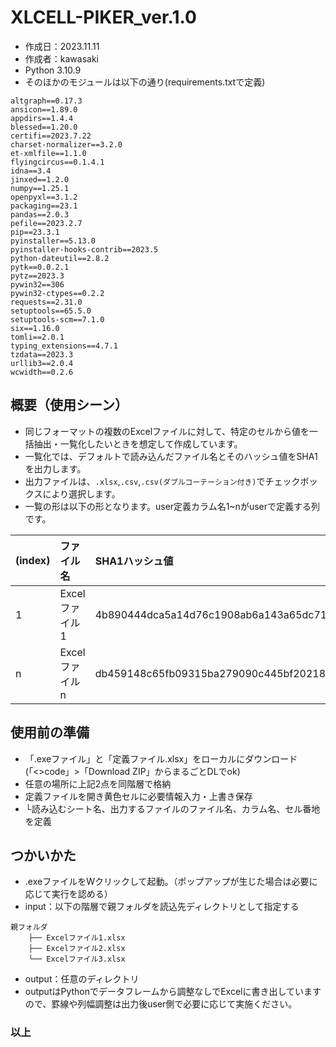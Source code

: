 # XLCELL-PIKER_ver.1.0
* 作成日：2023.11.11
* 作成者：kawasaki
* Python 3.10.9
* そのほかのモジュールは以下の通り(requirements.txtで定義)
```
altgraph==0.17.3
ansicon==1.89.0
appdirs==1.4.4
blessed==1.20.0
certifi==2023.7.22
charset-normalizer==3.2.0
et-xmlfile==1.1.0
flyingcircus==0.1.4.1
idna==3.4
jinxed==1.2.0
numpy==1.25.1
openpyxl==3.1.2
packaging==23.1
pandas==2.0.3
pefile==2023.2.7
pip==23.3.1
pyinstaller==5.13.0
pyinstaller-hooks-contrib==2023.5
python-dateutil==2.8.2
pytk==0.0.2.1
pytz==2023.3
pywin32==306
pywin32-ctypes==0.2.2
requests==2.31.0
setuptools==65.5.0
setuptools-scm==7.1.0
six==1.16.0
tomli==2.0.1
typing_extensions==4.7.1
tzdata==2023.3
urllib3==2.0.4
wcwidth==0.2.6
```

## 概要（使用シーン）
* 同じフォーマットの複数のExcelファイルに対して、特定のセルから値を一括抽出・一覧化したいときを想定して作成しています。
* 一覧化では、デフォルトで読み込んだファイル名とそのハッシュ値をSHA1を出力します。
* 出力ファイルは、```.xlsx```,```.csv```,```.csv(ダブルコーテーション付き)```でチェックボックスにより選択します。
* 一覧の形は以下の形となります。user定義カラム名1~nがuserで定義する列です。

|(index)|ファイル名|SHA1ハッシュ値|user定義カラム名1|user定義カラム名n|
|:---|:---|:---|:---|:---|
|1|Excelファイル1|4b890444dca5a14d76c1908ab6a143a65dc71be0|●●●●|■■■■|
|n|Excelファイルn|db459148c65fb09315ba279090c445bf20218aa7|○○○○|□□□□|

## 使用前の準備
* 「.exeファイル」と「定義ファイル.xlsx」をローカルにダウンロード(「<>code」>「Download ZIP」からまるごとDLでok)
* 任意の場所に上記2点を同階層で格納
* 定義ファイルを開き黄色セルに必要情報入力・上書き保存
* └読み込むシート名、出力するファイルのファイル名、カラム名、セル番地を定義

## つかいかた
* .exeファイルをWクリックして起動。（ポップアップが生じた場合は必要に応じて実行を認める）
* input：以下の階層で親フォルダを読込先ディレクトリとして指定する
```
親フォルダ
    ├── Excelファイル1.xlsx
    ├── Excelファイル2.xlsx
    └── Excelファイル3.xlsx
```
* output：任意のディレクトリ
* outputはPythonでデータフレームから調整なしでExcelに書き出していますので、罫線や列幅調整は出力後user側で必要に応じて実施ください。
  
### 以上
